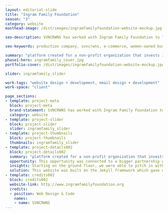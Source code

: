 ```yaml
---
layout: editorial-slide
title: "Ingram Family Foundation"
season: "3"
category: website
masthead-image: /dist/images/ingramfamilyfoundation-website-mockup.jpg

seo-description: SVNCRWNS has worked with Ingram Family Foundation to launch its non-profit organization whose mission is to raise capital and invest in communities of interest to promote sustainability and shared resources.

seo-keywords: production company, svncrwns, e-commerce, women-owned businesses, creative team, consulting, business operations, launch my brand, manage my brand, photography, videography, special projects

summary: "platform created for a non-profit organization that invests in community activist entities that support people of color"
phase1-hero: ingramfamily_cover.jpg
portfolio-cover: /dist/images/ingramfamilyfoundation-website-mockup.jpg

slider: ingramfamily_slider

work-tags: "website design + development, email design + development"
work-space: "client"

page_sections: 
- template: project-meta
  block: project-meta
  brand-statement: SVNCRWNS has worked with Ingram Family Foundation to launch its non-profit organization whose mission is to raise capital and invest in communities of interest to promote sustainability and shared resources.
  category: website
- template: project-slider
  block: project-slider
  slider: ingramfamily_slider
- template: project-thumbnails
  block: project-thumbnails
  thumbnails: ingramfamily_slider
- template: project-details002
  block: project-details002
  summary: "platform created for a non-profit organization that invests in community activist entities that support people of color"
  opportunity: This opportunity was connected to a bigger partnership with Mark Bradford and the Baltimore Museum of Art as he prepared for his exhibit opening of Tomorrow’s Another Day in September 2018.  As part of the rollout, Mr. Bradford created a partnership with local community initiatives to sponsor equipment and resources to promote sustainability.  To highlight this work in the center, we began outlining the GWCC story for the new website.
  insights: Starting on the ground floor, we were able to pitch in with creating the brand identity, story and tone for how the center would communicate going forward.  We saw opportunities to share past wins, share the schedule of updates with community members, and be a hub of information and access in one of Baltimore’s newly renovated residential spaces.
  solution: This website was built on the Jekyll framework which gave us a great amount of flexibility to incorporate the functionality for this site.
- template: credits002
  block: credits002
  website-link: http://www.ingramfamilyfoundation.org
  credits:
  - position: Web Design & Code
    names:
    - name: SVNCRWNS
---
```

